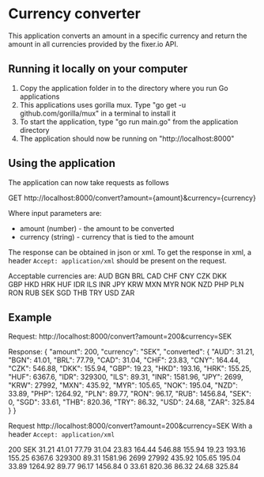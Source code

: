 # Currency converter

This application converts an amount in a specific currency and return the amount in all currencies provided by the fixer.io API.

## Running it locally on your computer

1. Copy the application folder in to the directory where you run Go applications
2. This applications uses gorilla mux. Type "go get -u github.com/gorilla/mux" in a terminal to install it
3. To start the application, type "go run main.go" from the application directory
4. The application should now be running on "http://localhost:8000"

## Using the application

The application can now take requests as follows

GET http://localhost:8000/convert?amount={amount}&currency={currency}

Where input parameters are:

- amount (number) - the amount to be converted
- currency (string) - currency that is tied to the amount 

The response can be obtained in json or xml. To get the response in xml, a header `Accept: application/xml` should be present on the request.

Acceptable currencies are:
        AUD 
		BGN 
		BRL 
		CAD 
		CHF 
		CNY 
		CZK 
		DKK 		
        GBP 
		HKD 
		HRK 
		HUF 
		IDR 
		ILS 
		INR 
        JPY 
		KRW 
		MXN 
		MYR 
		NOK 
		NZD 
		PHP 
        PLN 
		RON 
		RUB 
		SEK 
		SGD 
		THB 
        TRY 
		USD 
		ZAR 


## Example

Request: http://localhost:8000/convert?amount=200&currency=SEK

Response:
{
    "amount": 200,
    "currency": "SEK",
    "converted": {
        "AUD": 31.21,
        "BGN": 41.01,
        "BRL": 77.79,
        "CAD": 31.04,
        "CHF": 23.83,
        "CNY": 164.44,
        "CZK": 546.88,
        "DKK": 155.94,
        "GBP": 19.23,
        "HKD": 193.16,
        "HRK": 155.25,
        "HUF": 6367.6,
        "IDR": 329300,
        "ILS": 89.31,
        "INR": 1581.96,
        "JPY": 2699,
        "KRW": 27992,
        "MXN": 435.92,
        "MYR": 105.65,
        "NOK": 195.04,
        "NZD": 33.89,
        "PHP": 1264.92,
        "PLN": 89.77,
        "RON": 96.17,
        "RUB": 1456.84,
        "SEK": 0,
        "SGD": 33.61,
        "THB": 820.36,
        "TRY": 86.32,
        "USD": 24.68,
        "ZAR": 325.84
    }
}

Request http://localhost:8000/convert?amount=200&currency=SEK
With a header `Accept: application/xml`

<Converted>
    <Amount>200</Amount>
    <Currency>SEK</Currency>
    <Converted>
        <AUD>31.21</AUD>
        <BGN>41.01</BGN>
        <BRL>77.79</BRL>
        <CAD>31.04</CAD>
        <CHF>23.83</CHF>
        <CNY>164.44</CNY>
        <CZK>546.88</CZK>
        <DKK>155.94</DKK>
        <GBP>19.23</GBP>
        <HKD>193.16</HKD>
        <HRK>155.25</HRK>
        <HUF>6367.6</HUF>
        <IDR>329300</IDR>
        <ILS>89.31</ILS>
        <INR>1581.96</INR>
        <JPY>2699</JPY>
        <KRW>27992</KRW>
        <MXN>435.92</MXN>
        <MYR>105.65</MYR>
        <NOK>195.04</NOK>
        <NZD>33.89</NZD>
        <PHP>1264.92</PHP>
        <PLN>89.77</PLN>
        <RON>96.17</RON>
        <RUB>1456.84</RUB>
        <SEK>0</SEK>
        <SGD>33.61</SGD>
        <THB>820.36</THB>
        <TRY>86.32</TRY>
        <USD>24.68</USD>
        <ZAR>325.84</ZAR>
    </Converted>
</Converted>